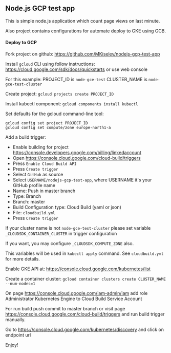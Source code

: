 Node.js GCP test app
---
This is simple node.js application which count page views on last minute.

Also project contains configurations for automate deploy to GKE using GCB.


#### Deploy to GCP

Fork project on github: https://github.com/MKiselev/nodejs-gcp-test-app

Install `gcloud` CLI using follow instructions: https://cloud.google.com/sdk/docs/quickstarts or use web console

For this example:   PROJECT_ID     is  `node-gce-test`
                    CLUSTER_NAME   is  `node-gce-test-cluster`
 
Create project: `gcloud projects create PROJECT_ID` 

Install kubectl component: `gcloud components install kubectl`

Set defaults for the gcloud command-line tool:
```
gcloud config set project PROJECT_ID
gcloud config set compute/zone europe-north1-a
```

Add a build trigger:
- Enable building for project https://console.developers.google.com/billing/linkedaccount
- Open https://console.cloud.google.com/cloud-build/triggers
- Press `Enable Cloud Build API`
- Press `Create trigger`
- Select `GitHub` as source
- Select `USERNAME/nodejs-gcp-test-app`, where USERNAME it's your GitHub profile name
- Name: Push in master branch
- Type: Branch
- Branch: master
- Build Configuration type: Cloud Build (yaml or json)
- File: `cloudbuild.yml`
- Press `Create trigger`

If your cluster name is not `node-gce-test-cluster` please set variable `_CLOUDSDK_CONTAINER_CLUSTER` in trigger configuration

If you want, you may configure `_CLOUDSDK_COMPUTE_ZONE` also.

This variables will be used in `kubectl apply` command.
See `cloudbuild.yml` for more details.

Enable GKE API at: https://console.cloud.google.com/kubernetes/list


Create a container cluster: `gcloud container clusters create CLUSTER_NAME --num-nodes=1`

On page https://console.cloud.google.com/iam-admin/iam add role Administrator Kubernetes Engine to Cloud Build Service Account

For run build push commit to master branch or  visit page https://console.cloud.google.com/cloud-build/triggers and run build trigger manually.

Go to https://console.cloud.google.com/kubernetes/discovery and click on endpoint url

Enjoy!
